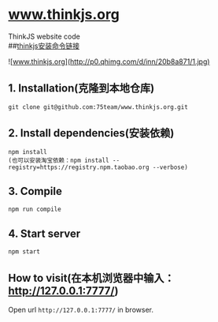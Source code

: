 # www.thinkjs.org

ThinkJS website code <br />
##[thinkjs安装命令链接](https://github.com/xiaojiandong/blogAndResourceCollect/wiki/thinkjs)

![www.thinkjs.org](http://p0.qhimg.com/d/inn/20b8a871/1.jpg)

## 1. Installation(克隆到本地仓库)

```
git clone git@github.com:75team/www.thinkjs.org.git
```

## 2. Install dependencies(安装依赖)

```
npm install
(也可以安装淘宝依赖：npm install --registry=https://registry.npm.taobao.org --verbose)
```

## 3. Compile

```
npm run compile
```

## 4. Start server

```
npm start
```

## How to visit(在本机浏览器中输入：http://127.0.0.1:7777/)

Open url `http://127.0.0.1:7777/` in browser.
